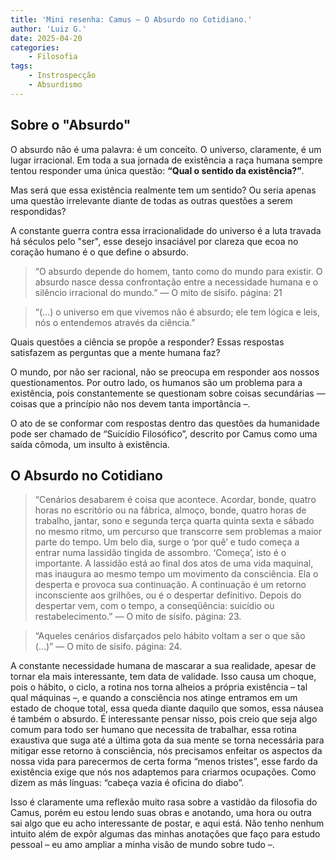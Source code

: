```yaml
---
title: 'Mini resenha: Camus – O Absurdo no Cotidiano.'
author: 'Luiz G.'
date: 2025-04-20
categories:
    - Filosofia
tags: 
    - Instrospecção
    - Absurdismo
---
```


## Sobre o "Absurdo"

O absurdo não é uma palavra: é um conceito.
O universo, claramente, é um lugar irracional. Em toda a sua jornada de existência a raça humana sempre tentou responder uma única questão: **“Qual o sentido da existência?”**.

Mas será que essa existência realmente tem um sentido? Ou seria apenas uma questão irrelevante diante de todas as outras questões a serem respondidas?

A constante guerra contra essa irracionalidade do universo é a luta travada há séculos pelo "ser", esse desejo insaciável por clareza que ecoa no coração humano é o que define o absurdo. 

> “O absurdo depende do homem, tanto como do mundo para existir. O absurdo nasce dessa confrontação entre a necessidade humana e o silêncio irracional do mundo.”
— O mito de sísifo. página: 21

> “(…) o universo em que vivemos não é absurdo; ele tem lógica e leis, nós o entendemos através da ciência.”

Quais questões a ciência se propõe a responder? Essas respostas satisfazem as perguntas que a mente humana faz? 

O mundo, por não ser racional, não se preocupa em responder aos nossos questionamentos. Por outro lado, os humanos são um problema para a existência, pois constantemente se questionam sobre coisas secundárias — coisas que a princípio não nos devem tanta importância –.

O ato de se conformar com respostas dentro das questões da humanidade pode ser chamado de “Suicídio Filosófico”, descrito por Camus como uma saída cômoda, um insulto à existência.

## O Absurdo no Cotidiano

> “Cenários desabarem é coisa que acontece. Acordar, bonde, quatro horas no escritório ou na fábrica, almoço, bonde, quatro horas de trabalho, jantar, sono e segunda terça quarta quinta sexta e sábado no mesmo ritmo, um percurso que transcorre sem problemas a maior parte do tempo. Um belo dia, surge o ‘por quê’ e tudo começa a entrar numa lassidão tingida de assombro. ‘Começa’, isto é o importante. A lassidão está ao final dos atos de uma vida maquinal, mas inaugura ao mesmo tempo um movimento da consciência. Ela o desperta e provoca sua continuação. A continuação é um retorno inconsciente aos grilhões, ou é o despertar definitivo. Depois do despertar vem, com o tempo, a conseqüência: suicídio ou restabelecimento.”
— O mito de sísifo. página: 23.

> “Aqueles cenários disfarçados pelo hábito voltam a ser o que são (…)”
— O mito de sísifo. página: 24.

A constante necessidade humana de mascarar a sua realidade, apesar de tornar ela mais interessante, tem data de validade. Isso causa um choque, pois o hábito, o ciclo, a rotina nos torna alheios a própria existência – tal qual máquinas –, e quando a consciência nos atinge entramos em um estado de choque total, essa queda diante daquilo que somos, essa náusea é também o absurdo. É interessante pensar nisso, pois creio que seja algo comum para todo ser humano que necessita de trabalhar, essa rotina exaustiva que suga até a última gota da sua mente se torna necessária para mitigar esse retorno à consciência, nós precisamos enfeitar os aspectos da nossa vida para parecermos de certa forma “menos tristes”, esse fardo da existência exige que nós nos adaptemos para criarmos ocupações. Como dizem as más línguas: “cabeça vazia é oficina do diabo”.

Isso é claramente uma reflexão muito rasa sobre a vastidão da filosofia do Camus, porém eu estou lendo suas obras e anotando, uma hora ou outra sai algo que eu acho interessante de postar, e aqui está. Não tenho nenhum intuito além de expôr algumas das minhas anotações que faço para estudo pessoal – eu amo ampliar a minha visão de mundo sobre tudo –.

